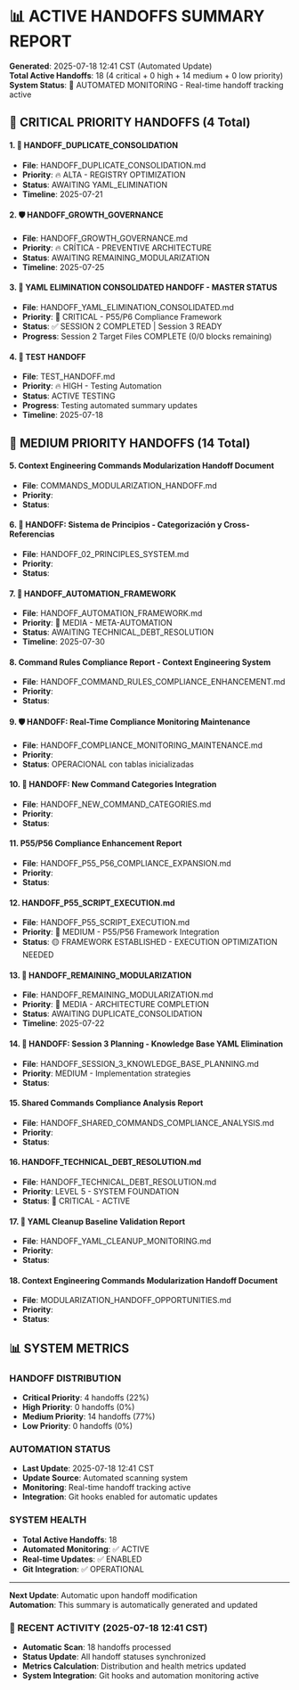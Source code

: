 # 📊 ACTIVE HANDOFFS SUMMARY REPORT

**Generated**: 2025-07-18 12:41 CST (Automated Update)  
**Total Active Handoffs**: 18 (4 critical + 0 high + 14 medium + 0 low priority)  
**System Status**: 🔄 AUTOMATED MONITORING - Real-time handoff tracking active  

## 🚨 CRITICAL PRIORITY HANDOFFS (4 Total)

#### 1. **🔄 HANDOFF_DUPLICATE_CONSOLIDATION**
- **File**: HANDOFF_DUPLICATE_CONSOLIDATION.md
- **Priority**: 🔥 ALTA - REGISTRY OPTIMIZATION
- **Status**: AWAITING YAML_ELIMINATION
- **Timeline**: 2025-07-21

#### 2. **🛡️ HANDOFF_GROWTH_GOVERNANCE**
- **File**: HANDOFF_GROWTH_GOVERNANCE.md
- **Priority**: 🔥 CRÍTICA - PREVENTIVE ARCHITECTURE
- **Status**: AWAITING REMAINING_MODULARIZATION
- **Timeline**: 2025-07-25

#### 3. **🚨 YAML ELIMINATION CONSOLIDATED HANDOFF - MASTER STATUS**
- **File**: HANDOFF_YAML_ELIMINATION_CONSOLIDATED.md
- **Priority**: 🚨 CRITICAL - P55/P6 Compliance Framework
- **Status**: ✅ SESSION 2 COMPLETED | Session 3 READY
- **Progress**: Session 2 Target Files COMPLETE (0/0 blocks remaining)

#### 4. **🧪 TEST HANDOFF**
- **File**: TEST_HANDOFF.md
- **Priority**: 🔥 HIGH - Testing Automation
- **Status**: ACTIVE TESTING
- **Progress**: Testing automated summary updates
- **Timeline**: 2025-07-18

## 🔧 MEDIUM PRIORITY HANDOFFS (14 Total)

#### 5. **Context Engineering Commands Modularization Handoff Document**
- **File**: COMMANDS_MODULARIZATION_HANDOFF.md
- **Priority**: 
- **Status**: 

#### 6. **🧠 HANDOFF: Sistema de Principios - Categorización y Cross-Referencias**
- **File**: HANDOFF_02_PRINCIPLES_SYSTEM.md
- **Priority**: 
- **Status**: 

#### 7. **🤖 HANDOFF_AUTOMATION_FRAMEWORK**
- **File**: HANDOFF_AUTOMATION_FRAMEWORK.md
- **Priority**: 🔧 MEDIA - META-AUTOMATION
- **Status**: AWAITING TECHNICAL_DEBT_RESOLUTION
- **Timeline**: 2025-07-30

#### 8. **Command Rules Compliance Report - Context Engineering System**
- **File**: HANDOFF_COMMAND_RULES_COMPLIANCE_ENHANCEMENT.md
- **Priority**: 
- **Status**: 

#### 9. **🛡️ HANDOFF: Real-Time Compliance Monitoring Maintenance**
- **File**: HANDOFF_COMPLIANCE_MONITORING_MAINTENANCE.md
- **Priority**: 
- **Status**: OPERACIONAL con tablas inicializadas

#### 10. **📁 HANDOFF: New Command Categories Integration**
- **File**: HANDOFF_NEW_COMMAND_CATEGORIES.md
- **Priority**: 
- **Status**: 

#### 11. **P55/P56 Compliance Enhancement Report**
- **File**: HANDOFF_P55_P56_COMPLIANCE_EXPANSION.md
- **Priority**: 
- **Status**: 

#### 12. **HANDOFF_P55_SCRIPT_EXECUTION.md**
- **File**: HANDOFF_P55_SCRIPT_EXECUTION.md
- **Priority**: 🔧 MEDIUM - P55/P56 Framework Integration
- **Status**: 🟡 FRAMEWORK ESTABLISHED - EXECUTION OPTIMIZATION NEEDED

#### 13. **🧩 HANDOFF_REMAINING_MODULARIZATION**
- **File**: HANDOFF_REMAINING_MODULARIZATION.md
- **Priority**: 🔧 MEDIA - ARCHITECTURE COMPLETION
- **Status**: AWAITING DUPLICATE_CONSOLIDATION
- **Timeline**: 2025-07-22

#### 14. **🎯 HANDOFF: Session 3 Planning - Knowledge Base YAML Elimination**
- **File**: HANDOFF_SESSION_3_KNOWLEDGE_BASE_PLANNING.md
- **Priority**: MEDIUM - Implementation strategies
- **Status**: 

#### 15. **Shared Commands Compliance Analysis Report**
- **File**: HANDOFF_SHARED_COMMANDS_COMPLIANCE_ANALYSIS.md
- **Priority**: 
- **Status**: 

#### 16. **HANDOFF_TECHNICAL_DEBT_RESOLUTION.md**
- **File**: HANDOFF_TECHNICAL_DEBT_RESOLUTION.md
- **Priority**: LEVEL 5 - SYSTEM FOUNDATION
- **Status**: 🚨 CRITICAL - ACTIVE

#### 17. **🔗 YAML Cleanup Baseline Validation Report**
- **File**: HANDOFF_YAML_CLEANUP_MONITORING.md
- **Priority**: 
- **Status**: 

#### 18. **Context Engineering Commands Modularization Handoff Document**
- **File**: MODULARIZATION_HANDOFF_OPPORTUNITIES.md
- **Priority**: 
- **Status**: 

## 📊 SYSTEM METRICS

### **HANDOFF DISTRIBUTION**
- **Critical Priority**: 4 handoffs (22%)
- **High Priority**: 0 handoffs (0%)
- **Medium Priority**: 14 handoffs (77%)
- **Low Priority**: 0 handoffs (0%)

### **AUTOMATION STATUS**
- **Last Update**: 2025-07-18 12:41 CST
- **Update Source**: Automated scanning system
- **Monitoring**: Real-time handoff tracking active
- **Integration**: Git hooks enabled for automatic updates

### **SYSTEM HEALTH**
- **Total Active Handoffs**: 18
- **Automated Monitoring**: ✅ ACTIVE
- **Real-time Updates**: ✅ ENABLED
- **Git Integration**: ✅ OPERATIONAL

---

**Next Update**: Automatic upon handoff modification  
**Automation**: This summary is automatically generated and updated

### **📝 RECENT ACTIVITY (2025-07-18 12:41 CST)**
- **Automatic Scan**: 18 handoffs processed
- **Status Update**: All handoff statuses synchronized
- **Metrics Calculation**: Distribution and health metrics updated
- **System Integration**: Git hooks and automation monitoring active
